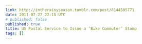 ```yaml
---
link: http://intherainyseason.tumblr.com/post/8144505771
date: 2011-07-27 22:15 UTC
# published: false
published: true
title: US Postal Service to Issue a ‘Bike Commuter’ Stamp
tags: []
---
```



